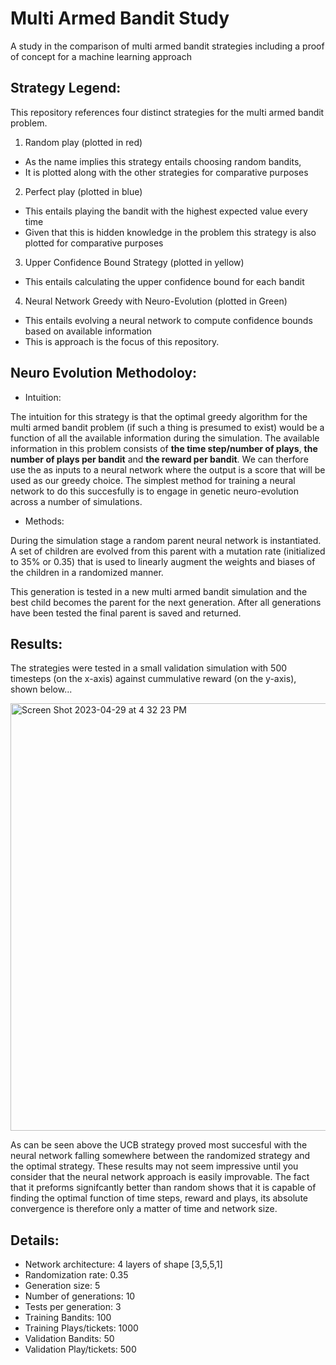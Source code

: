 # Multi Armed Bandit Study
A study in the comparison of multi armed bandit strategies including a proof of concept for a machine learning approach

## Strategy Legend:

This repository references four distinct strategies for the multi armed bandit problem. 

1. Random play (plotted in red)
 - As the name implies this strategy entails choosing random bandits,
 - It is plotted along with the other strategies for comparative purposes
 
 2. Perfect play (plotted in blue)
- This entails playing the bandit with the highest expected value every time
- Given that this is hidden knowledge in the problem this strategy is also plotted for comparative purposes

3. Upper Confidence Bound Strategy (plotted in yellow)
- This entails calculating the upper confidence bound for each bandit

4. Neural Network Greedy with Neuro-Evolution (plotted in Green)
- This entails evolving a neural network to compute confidence bounds based on available information
- This is approach is the focus of this repository.

## Neuro Evolution Methodoloy:

- Intuition: 

The intuition for this strategy is that the optimal greedy algorithm for the multi armed bandit problem (if such a thing is presumed to exist) would be a function of all the available information during the simulation. The available information in this problem consists of **the time step/number of plays**, **the number of plays per bandit** and **the reward per bandit**. We can therfore use the as inputs to a neural network where the output is a score that will be used as our greedy choice. The simplest method for training a neural network to do this succesfully is to engage in genetic neuro-evolution across a number of simulations. 

- Methods:

During the simulation stage a random parent neural network is instantiated. A set of children are evolved from this parent with a mutation rate (initialized to 35% or 0.35) that is used to linearly augment the weights and biases of the children in a randomized manner. 

This generation is tested in a new multi armed bandit simulation and the best child becomes the parent for the next generation. After all generations have been tested the final parent is saved and returned. 



## Results:

The strategies were tested in a small validation simulation with 500 timesteps (on the x-axis) against cummulative reward (on the y-axis), shown below...


<img width="684" alt="Screen Shot 2023-04-29 at 4 32 23 PM" src="https://user-images.githubusercontent.com/108235294/235323754-b7656a66-c22d-4aed-85f3-c9aaa9130cab.png">

As can be seen above the UCB strategy proved most succesful with the neural network falling somewhere between the randomized strategy and the optimal strategy. These results may not seem impressive until you consider that the neural network approach is easily improvable. The fact that it preforms signifcantly better than random shows that it is capable of finding the optimal function of time steps, reward and plays, its absolute convergence is therefore only a matter of time and network size. 

## Details:
- Network architecture: 4 layers of shape [3,5,5,1]
- Randomization rate: 0.35
- Generation size: 5
- Number of generations: 10
- Tests per generation: 3
- Training Bandits: 100
- Training Plays/tickets: 1000
- Validation Bandits: 50
- Validation Play/tickets: 500
